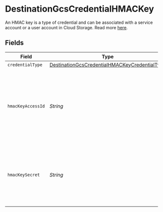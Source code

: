 # DestinationGcsCredentialHMACKey

An HMAC key is a type of credential and can be associated with a service account or a user account in Cloud Storage. Read more <a href="https://cloud.google.com/storage/docs/authentication/hmackeys">here</a>.


## Fields

| Field                                                                                                                                                                                                                          | Type                                                                                                                                                                                                                           | Required                                                                                                                                                                                                                       | Description                                                                                                                                                                                                                    | Example                                                                                                                                                                                                                        |
| ------------------------------------------------------------------------------------------------------------------------------------------------------------------------------------------------------------------------------ | ------------------------------------------------------------------------------------------------------------------------------------------------------------------------------------------------------------------------------ | ------------------------------------------------------------------------------------------------------------------------------------------------------------------------------------------------------------------------------ | ------------------------------------------------------------------------------------------------------------------------------------------------------------------------------------------------------------------------------ | ------------------------------------------------------------------------------------------------------------------------------------------------------------------------------------------------------------------------------ |
| `credentialType`                                                                                                                                                                                                               | [DestinationGcsCredentialHMACKeyCredentialType](../../models/shared/DestinationGcsCredentialHMACKeyCredentialType.md)                                                                                                          | :heavy_minus_sign:                                                                                                                                                                                                             | N/A                                                                                                                                                                                                                            |                                                                                                                                                                                                                                |
| `hmacKeyAccessId`                                                                                                                                                                                                              | *String*                                                                                                                                                                                                                       | :heavy_check_mark:                                                                                                                                                                                                             | When linked to a service account, this ID is 61 characters long; when linked to a user account, it is 24 characters long. Read more <a href="https://cloud.google.com/storage/docs/authentication/hmackeys#overview">here</a>. | 1234567890abcdefghij1234                                                                                                                                                                                                       |
| `hmacKeySecret`                                                                                                                                                                                                                | *String*                                                                                                                                                                                                                       | :heavy_check_mark:                                                                                                                                                                                                             | The corresponding secret for the access ID. It is a 40-character base-64 encoded string.  Read more <a href="https://cloud.google.com/storage/docs/authentication/hmackeys#secrets">here</a>.                                  | 1234567890abcdefghij1234567890ABCDEFGHIJ                                                                                                                                                                                       |